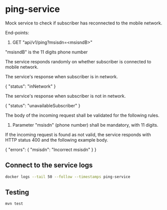 # ping-service

Mock service to check if subscriber has reconnected to the mobile network.

End-points:

1. GET "api/v1/ping?msisdn=\<msisndB\>"

"msisndB" is the 11 digits phone number

The service responds randomly on whether subscriber is connected to mobile network.

The service's response when subscriber is in network.

{
  "status": "inNetwork"
}

The service's response when subscriber is not in network.

{
  "status": "unavailableSubscriber"
}

The body of the incoming request shall be validated for the following rules.

1. Parameter "msisdn" (phone number) shall be mandatory, with 11 digits.

If the incoming request is found as not valid, the service responds with HTTP status 400 and the following example body.

{
  "errors": {
    "msisdn": "Incorrect msisdn"
  }
}

## Connect to the service logs

```bash
docker logs --tail 50 --follow --timestamps ping-service
```

## Testing

```bash
mvn test
```
